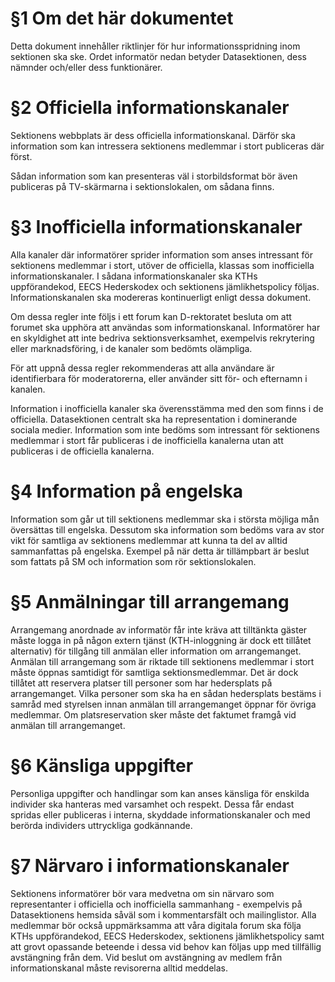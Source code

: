 <!-- Konglig Datasektionens informationsspridningspolicy -->

# §1 Om det här dokumentet

Detta dokument innehåller riktlinjer för hur informationsspridning inom sektionen ska ske. Ordet informatör nedan betyder Datasektionen, dess nämnder och/eller dess funktionärer.

# §2 Officiella informationskanaler

Sektionens webbplats är dess officiella informationskanal. Därför ska information som kan intressera sektionens medlemmar i stort publiceras där först.

Sådan information som kan presenteras väl i storbildsformat bör även publiceras på TV-skärmarna i sektionslokalen, om sådana finns.

# §3 Inofficiella informationskanaler

Alla kanaler där informatörer sprider information som anses intressant för sektionens medlemmar i stort, utöver de officiella, klassas som inofficiella informationskanaler. I sådana informationskanaler ska KTHs uppförandekod, EECS Hederskodex och sektionens jämlikhetspolicy följas. Informationskanalen ska modereras kontinuerligt enligt dessa dokument.

Om dessa regler inte följs i ett forum kan D-rektoratet besluta om att forumet ska upphöra att användas som informationskanal. Informatörer har en skyldighet att inte bedriva sektionsverksamhet, exempelvis rekrytering eller marknadsföring, i de kanaler som bedömts olämpliga.

För att uppnå dessa regler rekommenderas att alla användare är identifierbara för moderatorerna, eller använder sitt för- och efternamn i kanalen.

Information i inofficiella kanaler ska överensstämma med den som finns i de officiella. Datasektionen centralt ska ha representation i dominerande sociala medier. Information som inte bedöms som intressant för sektionens medlemmar i stort får publiceras i de inofficiella kanalerna utan att publiceras i de officiella kanalerna.

# §4 Information på engelska

Information som går ut till sektionens medlemmar ska i största möjliga mån översättas till engelska. Dessutom ska information som bedöms vara av stor vikt för samtliga av sektionens medlemmar att kunna ta del av alltid sammanfattas på engelska. Exempel på när detta är tillämpbart är beslut som fattats på SM och information som rör sektionslokalen.

# §5 Anmälningar till arrangemang

Arrangemang anordnade av informatör får inte kräva att tilltänkta gäster måste logga in på någon extern tjänst (KTH-inloggning är dock ett tillåtet alternativ) för tillgång till anmälan eller information om arrangemanget. Anmälan till arrangemang som är riktade till sektionens medlemmar i stort måste öppnas samtidigt för samtliga sektionsmedlemmar. Det är dock tillåtet att reservera platser till personer som har hedersplats på
arrangemanget. Vilka personer som ska ha en sådan hedersplats bestäms i samråd med styrelsen innan anmälan till arrangemanget öppnar för övriga medlemmar. Om platsreservation sker måste det faktumet framgå vid anmälan till arrangemanget.

# §6 Känsliga uppgifter

Personliga uppgifter och handlingar som kan anses känsliga för enskilda individer ska hanteras med varsamhet och respekt. Dessa får endast spridas eller publiceras i interna, skyddade informationskanaler och med berörda individers uttryckliga godkännande.

# §7 Närvaro i informationskanaler

Sektionens informatörer bör vara medvetna om sin närvaro som representanter i officiella och inofficiella sammanhang - exempelvis på Datasektionens hemsida såväl som i kommentarsfält och mailinglistor. Alla medlemmar bör också uppmärksamma att våra digitala forum ska följa KTHs uppförandekod, EECS Hederskodex, sektionens jämlikhetspolicy samt att grovt opassande beteende i dessa vid behov kan följas upp med tillfällig avstängning från dem. Vid beslut om avstängning av medlem från informationskanal måste revisorerna alltid meddelas.
